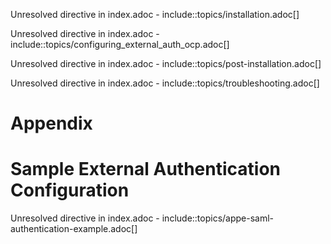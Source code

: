 Unresolved directive in index.adoc -
include::topics/installation.adoc\[\]

Unresolved directive in index.adoc -
include::topics/configuring\_external\_auth\_ocp.adoc\[\]

Unresolved directive in index.adoc -
include::topics/post-installation.adoc\[\]

Unresolved directive in index.adoc -
include::topics/troubleshooting.adoc\[\]

# Appendix

# Sample External Authentication Configuration

Unresolved directive in index.adoc -
include::topics/appe-saml-authentication-example.adoc\[\]

